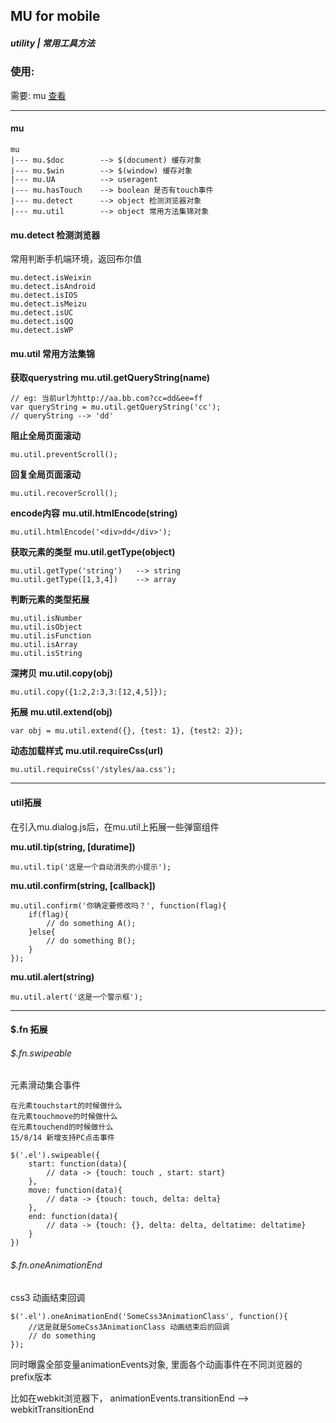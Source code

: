 ## MU for mobile

##### utility | 常用工具方法

### 使用:

需要: mu [查看](https://github.com/Roeis/MU/tree/master/dist)

-------------------------------

#### mu
    
    mu
    |--- mu.$doc        --> $(document) 缓存对象
    |--- mu.$win        --> $(window) 缓存对象
    |--- mu.UA          --> useragent
    |--- mu.hasTouch    --> boolean 是否有touch事件
    |--- mu.detect      --> object 检测浏览器对象
    |--- mu.util        --> object 常用方法集锦对象

#### mu.detect 检测浏览器
常用判断手机端环境，返回布尔值

    mu.detect.isWeixin
    mu.detect.isAndroid
    mu.detect.isIOS
    mu.detect.isMeizu
    mu.detect.isUC
    mu.detect.isQQ
    mu.detect.isWP
    

#### mu.util 常用方法集锦

**获取querystring**
**mu.util.getQueryString(name)**
    
    // eg: 当前url为http://aa.bb.com?cc=dd&ee=ff
    var queryString = mu.util.getQueryString('cc');
    // queryString --> 'dd'

**阻止全局页面滚动**
    
    mu.util.preventScroll();

**回复全局页面滚动**

    mu.util.recoverScroll();

**encode内容**
**mu.util.htmlEncode(string)**

    mu.util.htmlEncode('<div>dd</div>');

**获取元素的类型**
**mu.util.getType(object)**
    
    mu.util.getType('string')   --> string
    mu.util.getType([1,3,4])    --> array

**判断元素的类型拓展**
    
    mu.util.isNumber
    mu.util.isObject
    mu.util.isFunction
    mu.util.isArray
    mu.util.isString

**深拷贝**
**mu.util.copy(obj)**
    
    mu.util.copy({1:2,2:3,3:[12,4,5]});

**拓展**
**mu.util.extend(obj)**

    var obj = mu.util.extend({}, {test: 1}, {test2: 2});

**动态加载样式**
**mu.util.requireCss(url)**
    
    mu.util.requireCss('/styles/aa.css');

-------------------------------

#### util拓展
在引入mu.dialog.js后，在mu.util上拓展一些弹窗组件

**mu.util.tip(string, [duratime])**
    
    mu.util.tip('这是一个自动消失的小提示');

**mu.util.confirm(string, [callback])**
    
    mu.util.confirm('你确定要修改吗？', function(flag){
        if(flag){
            // do something A();
        }else{
            // do something B();
        }
    });

**mu.util.alert(string)**
    
    mu.util.alert('这是一个警示框');

-------------------------------

#### $.fn 拓展
    
###### $.fn.swipeable
元素滑动集合事件

    在元素touchstart的时候做什么
    在元素touchmove的时候做什么
    在元素touchend的时候做什么
    15/8/14 新增支持PC点击事件

    $('.el').swipeable({
        start: function(data){
            // data -> {touch: touch , start: start}
        },
        move: function(data){
            // data -> {touch: touch, delta: delta}
        },
        end: function(data){
            // data -> {touch: {}, delta: delta, deltatime: deltatime}
        }
    })


###### $.fn.oneAnimationEnd
css3 动画结束回调

    $('.el').oneAnimationEnd('SomeCss3AnimationClass', function(){
        //这是就是SomeCss3AnimationClass 动画结束后的回调
        // do something
    });

同时曝露全部变量animationEvents对象, 里面各个动画事件在不同浏览器的prefix版本

比如在webkit浏览器下， animationEvents.transitionEnd --> webkitTransitionEnd
